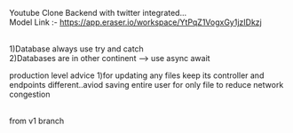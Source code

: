 Youtube Clone Backend with twitter integrated...
<br/>
Model Link :- https://app.eraser.io/workspace/YtPqZ1VogxGy1jzIDkzj




<br/>
1)Database always use try and catch
<br/>
2)Databases are in other continent --> use async await

production level advice
1)for updating any files keep its controller and endpoints different..aviod saving entire user for only file to reduce network congestion

<br/>
from v1 branch
